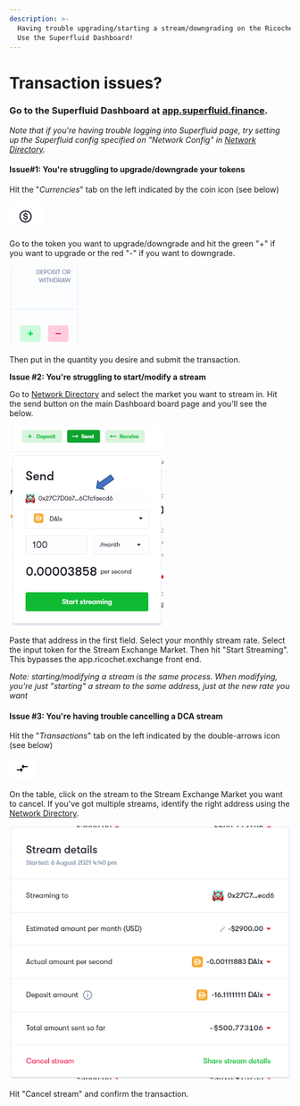 ```yaml
---
description: >-
  Having trouble upgrading/starting a stream/downgrading on the Ricochet app?
  Use the Superfluid Dashboard!
---
```


# Transaction issues?

### Go to the Superfluid Dashboard at [app.superfluid.finance](https://app.superfluid.finance).

_Note that if you're having trouble logging into Superfluid page, try setting up the Superfluid config specified on "Network Config" in_ [_Network Directory_](../../docs/network-directory.md#superfluid-network-config)_._

#### Issue#1: You're struggling to upgrade/downgrade your tokens

Hit the "_Currencies_" tab on the left indicated by the coin icon (see below)

![](<../../.gitbook/assets/image (14).png>)

Go to the token you want to upgrade/downgrade and hit the green "+" if you want to upgrade or the red "-" if you want to downgrade.

![](<../../.gitbook/assets/image (20).png>)

Then put in the quantity you desire and submit the transaction.

**Issue #2: You're struggling to start/modify a stream**

Go to [Network Directory](../../docs/network-directory.md#current-stream-exchange-markets) and select the market you want to stream in. Hit the send button on the main Dashboard board page and you'll see the below.

![](<../../.gitbook/assets/image (22).png>)

Paste that address in the first field. Select your monthly stream rate. Select the input token for the Stream Exchange Market. Then hit "Start Streaming". This bypasses the app.ricochet.exchange front end.

_Note: starting/modifying a stream is the same process. When modifying, you're just "starting" a stream to the same address, just at the new rate you want_

#### Issue #3: You're having trouble cancelling a DCA stream

Hit the "_Transactions_" tab on the left indicated by the double-arrows icon (see below)

![](<../../.gitbook/assets/image (23).png>)

On the table, click on the stream to the Stream Exchange Market you want to cancel. If you've got multiple streams, identify the right address using the [Network Directory](../../docs/network-directory.md#current-stream-exchange-markets).

![](<../../.gitbook/assets/image (24).png>)

Hit "Cancel stream" and confirm the transaction.
